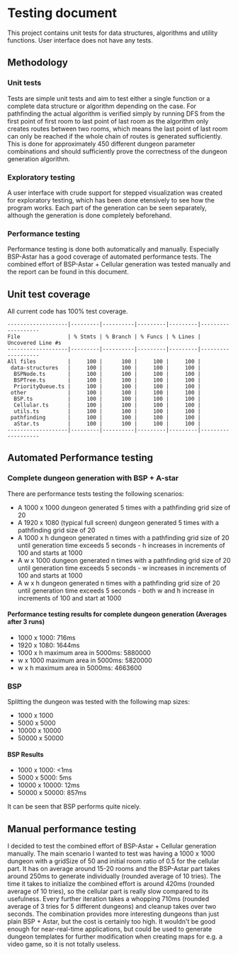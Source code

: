 # Testing document

This project contains unit tests for data structures, algorithms and utility functions. User interface does not have any tests.

## Methodology

### Unit tests

Tests are simple unit tests and aim to test either a single function or a complete data structure or algorithm depending on the case. For pathfinding the actual algorithm is verified simply by running DFS from the first point of first room to last point of last room as the algorithm only creates routes between two rooms, which means the last point of last room can only be reached if the whole chain of routes is generated sufficiently. This is done for approximately 450 different dungeon parameter combinations and should sufficiently prove the correctness of the dungeon generation algorithm.

### Exploratory testing

A user interface with crude support for stepped visualization was created for exploratory testing, which has been done etensively to see how the program works. Each part of the generation can be seen separately, although the generation is done completely beforehand.

### Performance testing

Performance testing is done both automatically and manually. Especially BSP-Astar has a good coverage of automated performance tests. The combined effort of BSP-Astar + Cellular generation was tested manually and the report can be found in this document.

## Unit test coverage

All current code has 100% test coverage.

```
-------------------|---------|----------|---------|---------|-------------------
File               | % Stmts | % Branch | % Funcs | % Lines | Uncovered Line #s
-------------------|---------|----------|---------|---------|-------------------
All files          |     100 |      100 |     100 |     100 |
 data-structures   |     100 |      100 |     100 |     100 |
  BSPNode.ts       |     100 |      100 |     100 |     100 |
  BSPTree.ts       |     100 |      100 |     100 |     100 |
  PriorityQueue.ts |     100 |      100 |     100 |     100 |
 other             |     100 |      100 |     100 |     100 |
  BSP.ts           |     100 |      100 |     100 |     100 |
  Cellular.ts      |     100 |      100 |     100 |     100 |
  utils.ts         |     100 |      100 |     100 |     100 |
 pathfinding       |     100 |      100 |     100 |     100 |
  aStar.ts         |     100 |      100 |     100 |     100 |
-------------------|---------|----------|---------|---------|-------------------
```

## Automated Performance testing

### Complete dungeon generation with BSP + A-star

There are performance tests testing the following scenarios:

- A 1000 x 1000 dungeon generated 5 times with a pathfinding grid size of 20
- A 1920 x 1080 (typical full screen) dungeon generated 5 times with a pathfinding grid size of 20
- A 1000 x h dungeon generated n times with a pathfinding grid size of 20 until generation time exceeds 5 seconds - h increases in increments of 100 and starts at 1000
- A w x 1000 dungeon generated n times with a pathfinding grid size of 20 until generation time exceeds 5 seconds - w increases in increments of 100 and starts at 1000
- A w x h dungeon generated n times with a pathfinding grid size of 20 until generation time exceeds 5 seconds - both w and h increase in increments of 100 and start at 1000

#### Performance testing results for complete dungeon generation (Averages after 3 runs)

- 1000 x 1000: 716ms
- 1920 x 1080: 1644ms
- 1000 x h maximum area in 5000ms: 5880000
- w x 1000 maximum area in 5000ms: 5820000
- w x h maximum area in 5000ms: 4663600

### BSP

Splitting the dungeon was tested with the following map sizes:

- 1000 x 1000
- 5000 x 5000
- 10000 x 10000
- 50000 x 50000

#### BSP Results

- 1000 x 1000: <1ms
- 5000 x 5000: 5ms
- 10000 x 10000: 12ms
- 50000 x 50000: 857ms

It can be seen that BSP performs quite nicely.

## Manual performance testing

I decided to test the combined effort of BSP-Astar + Cellular generation manually.
The main scenario I wanted to test was having a 1000 x 1000 dungeon with a gridSize of 50 and initial room ratio of 0.5 for the cellular part. It has on average around 15-20 rooms and the BSP-Astar part takes around 250ms to generate individually (rounded average of 10 tries). The time it takes to initialize the combined effort is around 420ms (rounded average of 10 tries), so the cellular part is really slow compared to its usefulness. Every further iteration takes a whopping 710ms (rounded average of 3 tries for 5 different dungeons) and cleanup takes over two seconds. The combination provides more interesting dungeons than just plain BSP + Astar, but the cost is certainly too high. It wouldn't be good enough for near-real-time applications, but could be used to generate dungeon templates for further modification when creating maps for e.g. a video game, so it is not totally useless.
